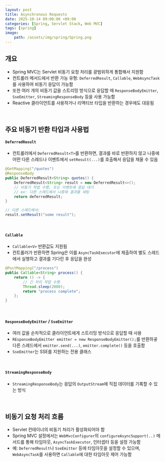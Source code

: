 ```yaml
---
layout: post
title: Asynchronous Requests
date: 2025-10-14 09:00:00 +09:00
categories: [Spring, Servlet Stack, Web MVC]
tags: [spring]
image:
    path: /assets/img/spring/Spring.png
---
```


## 개요

- Spring MVC는 Servlet 비동기 요청 처리를 광범위하게 통합해서 지원함
- 컨트롤러 메서드에서 반환 가능 유형: `DeferredResult`, `Callable`, `WebAsyncTask`를 사용하여 비동기 응답이 가능함
- 또한 여러 개의 비동기 값을 스트리밍 방식으로 응답할 때 `ResponseBodyEmitter`, `SseEmitter`, `StreamingResponseBody` 등을 사용 가능함
- Reactive 클라이언트를 사용하거나 리액티브 타입을 반환하는 경우에도 대응됨

<br>

## 주요 비동기 반환 타입과 사용법

#### `DeferredResult`

- 컨트롤러에서 `DeferredResult<T>`를 반환하면, 결과를 바로 반환하지 않고 나중에 어떤 다른 스레드나 이벤트에서 `setResult(...)`를 호출해서 응답을 채울 수 있음

```java
@GetMapping("/quotes")
@ResponseBody
public DeferredResult<String> quotes() {
    DeferredResult<String> result = new DeferredResult<>();
    // 비동기 작업 수행, 또는 이벤트에 응답 대기
    // ex: 다른 스레드에서 나중에 결과를 세팅
    return deferredResult;
}

// 다른 스레드에서:
result.setResult("some result");
```

<br>

#### `Callable`

- `Callable<V>` 반환값도 지원됨
- 컨트롤러가 반환하면 Spring은 이를 `AsyncTaskExecutor`에 제출하여 별도 스레드에서 실행하고 결과를 기다린 후 응답을 완성

```java
@PostMapping("/process")
public Callable<String> process() {
    return () -> {
        // 긴 처리 작업 수행
        Thread.sleep(2000);
        return "process complete";
    };
}
```

<br>

#### `ResponseBodyEmitter` / `SseEmitter`

- 여러 값을 순차적으로 클라이언트에게 스트리밍 방식으로 응답할 때 사용
- `REsponseBodyEmitter emitter = new ResponseBodyEmitter();`를 반환하곻 다른 스레드에서 `emitter.send(...)`, `emitter.complete()` 등을 호출함
- `SseEmitter`는 SSE를 지원하는 전용 클래스

<br>

#### `StreamingResponseBody`

- `StreamingResponseBody`는 응답의 `OutputStream`에 직접 데이터를 기록할 수 있는 방식

<br>

## 비동기 요청 처리 흐름

- Servlet 컨테이너의 비동기 처리가 활성화되어야 함
- Spring MVC 설정에서는 `WebMvcConfigurer`의 `configureAsyncSupport(..)` 메서드를 통해 타임아웃, `AsyncTaskExecutor`, 인터셉터 등을 설정 가능함
- 예: `DeferredResult`나 `SseEmitter` 등에 타임아웃을 설정할 수 있으며, `WebAsyncTask`를 사용하면 `Callable`에 대한 타임아웃 제어 가능함

<br>
